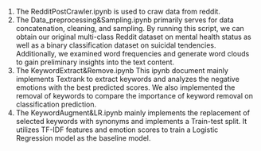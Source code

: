 1. The RedditPostCrawler.ipynb is used to craw data from reddit.
2. The Data_preprocessing&Sampling.ipynb primarily serves for data concatenation, cleaning, and sampling. By running this script, we can obtain our original multi-class Reddit dataset on mental health status as well as a binary classification dataset on suicidal tendencies. Additionally, we examined word frequencies and generate word clouds to gain preliminary insights into the text content.
3. The KeywordExtract&Remove.ipynb This ipynb document mainly implements Textrank to extract keywords and analyzes the negative emotions with the best predicted scores. We also implemented the removal of keywords to compare the importance of keyword removal on classification prediction.
4. The KeywordAugment&LR.ipynb mainly implements the replacement of selected keywords with synonyms and implements a Train-test split. It utilizes TF-IDF features and emotion scores to train a Logistic Regression model as the baseline model.
